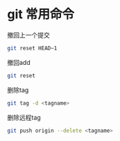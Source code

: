 # git 常用命令

撤回上一个提交

```sh
git reset HEAD~1
```

撤回add

```sh
git reset
```

删除tag

```sh
git tag -d <tagname>
```

删除远程tag

```sh
git push origin --delete <tagname>
```
